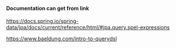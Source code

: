 #### Documentation can get from link
https://docs.spring.io/spring-data/jpa/docs/current/reference/html/#jpa.query.spel-expressions


https://www.baeldung.com/intro-to-querydsl
